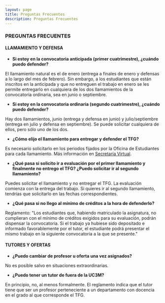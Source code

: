 ```yaml
---
layout: page
title: Preguntas Frecuentes
description: Preguntas Frecuentes
---
```


### PREGUNTAS FRECUENTES

<!--
- fechas y llamamientos. qué pasa si lo muevo a julio/septiembre.
- específica/general.
- puedo elegir un tema específico en la general? cómo de concretas son las ofertas?
- puedo cambiar de profesor u oferta una vez asignados?
- puedo tener un tutor de fuera de la UC3M?
-->

#### LLAMAMIENTO Y DEFENSA

- **Si estoy en la convocatoria anticipada (primer cuatrimestre), ¿cuándo puedo defender?**

El llamamiento natural es el de enero (entrega a finales de enero y defensas a lo largo del mes de febrero). Sin embargo, a los estudiantes que están inscritos en la anticipada y que no entreguen el trabajo en enero se les permite entregarlo en cualquiera de los dos llamamientos de la convocatoria ordinaria, sea en junio o septiembre.
 

- **Si estoy en la convocatoria ordinaria (segundo cuatrimestre), ¿cuándo puedo defender?**

Hay dos llamamientos, junio (entrega y defensa en junio) y julio/septiembre (entrega en julio y defensa en septiembre). Se puede solicitar cualquiera de ellos, pero sólo uno de los dos.

- **¿Cómo elijo el llamamiento para entregar y defender el TFG?**

Es necesario solicitarlo en los periodos fijados por la Oficina de Estudiantes para cada llamamiento. Más información en [Secretaría Virtual](https://www.uc3m.es/ss/Satellite/SecretariaVirtual/es/TextoDosColumnas/1371241563580/Trabajo_de_Fin_de_Grad).

- **¿Qué pasa si solicito ir a evaluación por el primer llamamiento y finalmente no entrego el TFG? ¿Puedo solicitar ir al segundo llamamiento?**

Puedes solicitar el llamamiento y no entregar el TFG. La evaluación comienza con la entrega del trabajo. Si quieres ir al segundo llamamiento, tendrías que solicitarlo en las fechas correspondientes.

- **¿Qué pasa si no llego al mínimo de créditos a la hora de defenderlo?**

Reglamento: "Los estudiantes que, habiendo matriculado la asignatura, no cumplieran con el mínimo de créditos exigidos para su evaluación, podrán dispensar la convocatoria. Si el trabajo ya hubiese sido depositado e informado favorablemente por el tutor, el estudiante podrá presentar el mismo trabajo en la siguiente convocatoria a la que se presente."

#### TUTORES Y OFERTAS

<!--
- ¿Se puede elegir un tutor de manera individual y hacer el TFG por la vía específica?
- ¿Qué significan las ofertas de los tutores?
-->

- **¿Puedo cambiar de profesor u oferta una vez asignados?**

No es posible salvo en situaciones extraordinarias.

- **¿Puedo tener un tutor de fuera de la UC3M?**

En principio, no, al menos formalmente. El reglamento indica que el tutor tiene que ser un profesor perteneciente a un departamento con docencia en el grado al que corresponde el TFG.

<!-- #### CONTENIDO DEL TFG -->